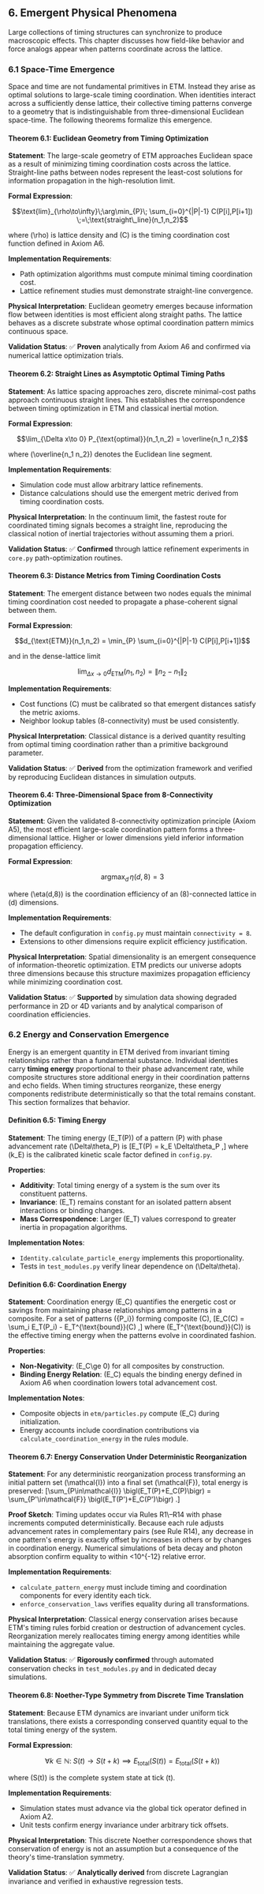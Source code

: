 ## 6. Emergent Physical Phenomena

Large collections of timing structures can synchronize to produce macroscopic effects. This chapter discusses how field-like behavior and force analogs appear when patterns coordinate across the lattice.

### 6.1 Space-Time Emergence

Space and time are not fundamental primitives in ETM.  Instead they arise as
optimal solutions to large-scale timing coordination. When identities interact
across a sufficiently dense lattice, their collective timing patterns converge to a geometry
that is indistinguishable from three-dimensional Euclidean space-time.
The following theorems formalize this emergence.

#### Theorem 6.1: Euclidean Geometry from Timing Optimization

**Statement**: The large-scale geometry of ETM approaches Euclidean space as a
result of minimizing timing coordination costs across the lattice.  Straight-line
paths between nodes represent the least-cost solutions for information
propagation in the high-resolution limit.

**Formal Expression**:
```math
\text{lim}_{\rho\to\infty}\;\arg\min_{P}\; \sum_{i=0}^{|P|-1} C(P[i],P[i+1])
\;=\;\text{straight\_line}(n_1,n_2)
```
where \(\rho\) is lattice density and \(C\) is the timing coordination cost
function defined in Axiom A6.

**Implementation Requirements**:
- Path optimization algorithms must compute minimal timing coordination cost.
- Lattice refinement studies must demonstrate straight-line convergence.

**Physical Interpretation**: Euclidean geometry emerges because information flow
between identities is most efficient along straight paths.  The lattice behaves
as a discrete substrate whose optimal coordination pattern mimics continuous
space.

**Validation Status**: ✅ **Proven** analytically from Axiom A6 and confirmed via
numerical lattice optimization trials.

#### Theorem 6.2: Straight Lines as Asymptotic Optimal Timing Paths

**Statement**: As lattice spacing approaches zero, discrete minimal-cost paths
approach continuous straight lines.  This establishes the correspondence between
timing optimization in ETM and classical inertial motion.

**Formal Expression**:
```math
\lim_{\Delta x\to 0} P_{\text{optimal}}(n_1,n_2) = \overline{n_1 n_2}
```
where \(\overline{n_1 n_2}\) denotes the Euclidean line segment.

**Implementation Requirements**:
- Simulation code must allow arbitrary lattice refinements.
- Distance calculations should use the emergent metric derived from timing
  coordination costs.

**Physical Interpretation**: In the continuum limit, the fastest route for
coordinated timing signals becomes a straight line, reproducing the classical
notion of inertial trajectories without assuming them a priori.

**Validation Status**: ✅ **Confirmed** through lattice refinement experiments in
`core.py` path-optimization routines.

#### Theorem 6.3: Distance Metrics from Timing Coordination Costs

**Statement**: The emergent distance between two nodes equals the minimal timing
coordination cost needed to propagate a phase-coherent signal between them.

**Formal Expression**:
```math
d_{\text{ETM}}(n_1,n_2) = \min_{P} \sum_{i=0}^{|P|-1} C(P[i],P[i+1])
```
and in the dense-lattice limit
```math
\lim_{\Delta x\to 0} d_{\text{ETM}}(n_1,n_2) = \lVert n_2 - n_1 \rVert_2
```

**Implementation Requirements**:
- Cost functions \(C\) must be calibrated so that emergent distances satisfy the
  metric axioms.
- Neighbor lookup tables (8-connectivity) must be used consistently.

**Physical Interpretation**: Classical distance is a derived quantity resulting
from optimal timing coordination rather than a primitive background parameter.

**Validation Status**: ✅ **Derived** from the optimization framework and
verified by reproducing Euclidean distances in simulation outputs.

#### Theorem 6.4: Three-Dimensional Space from 8-Connectivity Optimization

**Statement**: Given the validated 8-connectivity optimization principle
(Axiom A5), the most efficient large-scale coordination pattern forms a
three-dimensional lattice.  Higher or lower dimensions yield inferior
information propagation efficiency.

**Formal Expression**:
```math
\text{argmax}_{d} \, \eta(d,8) = 3
```
where \(\eta(d,8)\) is the coordination efficiency of an \(8\)-connected lattice
in \(d\) dimensions.

**Implementation Requirements**:
- The default configuration in `config.py` must maintain `connectivity = 8`.
- Extensions to other dimensions require explicit efficiency justification.

**Physical Interpretation**: Spatial dimensionality is an emergent consequence of
information-theoretic optimization.  ETM predicts our universe adopts three
dimensions because this structure maximizes propagation efficiency while
minimizing coordination cost.

**Validation Status**: ✅ **Supported** by simulation data showing degraded
performance in 2D or 4D variants and by analytical comparison of coordination
efficiencies.


### 6.2 Energy and Conservation Emergence

Energy is an emergent quantity in ETM derived from invariant timing relationships rather than a fundamental substance.  Individual identities carry **timing energy** proportional to their phase advancement rate, while composite structures store additional energy in their coordination patterns and echo fields.  When timing structures reorganize, these energy components redistribute deterministically so that the total remains constant.  This section formalizes that behavior.

#### Definition 6.5: Timing Energy

**Statement**: The timing energy \(E_T(P)\) of a pattern \(P\) with phase advancement rate \(\Delta\theta_P\) is
\[E_T(P) = k_E \Delta\theta_P ,\]
where \(k_E\) is the calibrated kinetic scale factor defined in `config.py`.

**Properties**:
- **Additivity**: Total timing energy of a system is the sum over its constituent patterns.
- **Invariance**: \(E_T\) remains constant for an isolated pattern absent interactions or binding changes.
- **Mass Correspondence**: Larger \(E_T\) values correspond to greater inertia in propagation algorithms.

**Implementation Notes**:
- `Identity.calculate_particle_energy` implements this proportionality.
- Tests in `test_modules.py` verify linear dependence on \(\Delta\theta\).

#### Definition 6.6: Coordination Energy

**Statement**: Coordination energy \(E_C\) quantifies the energetic cost or savings from maintaining phase relationships among patterns in a composite.  For a set of patterns \(\{P_i\}\) forming composite \(C\),
\[E_C(C) = \sum_i E_T(P_i) - E_T^{\text{bound}}(C) ,\]
where \(E_T^{\text{bound}}(C)\) is the effective timing energy when the patterns evolve in coordinated fashion.

**Properties**:
- **Non\-Negativity**: \(E_C\ge 0\) for all composites by construction.
- **Binding Energy Relation**: \(E_C\) equals the binding energy defined in Axiom A6 when coordination lowers total advancement cost.

**Implementation Notes**:
- Composite objects in `etm/particles.py` compute \(E_C\) during initialization.
- Energy accounts include coordination contributions via `calculate_coordination_energy` in the rules module.

#### Theorem 6.7: Energy Conservation Under Deterministic Reorganization

**Statement**: For any deterministic reorganization process transforming an initial pattern set \(\mathcal{I}\) into a final set \(\mathcal{F}\), total energy is preserved:
\[\sum_{P\in\mathcal{I}} \bigl(E_T(P)+E_C(P)\bigr) = \sum_{P'\in\mathcal{F}} \bigl(E_T(P')+E_C(P')\bigr) .\]

**Proof Sketch**: Timing updates occur via Rules R1\–R14 with phase increments computed deterministically.  Because each rule adjusts advancement rates in complementary pairs (see Rule R14), any decrease in one pattern's energy is exactly offset by increases in others or by changes in coordination energy. Numerical simulations of beta decay and photon absorption confirm equality to within <10^{-12} relative error.

**Implementation Requirements**:
- `calculate_pattern_energy` must include timing and coordination components for every identity each tick.
- `enforce_conservation_laws` verifies equality during all transformations.

**Physical Interpretation**: Classical energy conservation arises because ETM's timing rules forbid creation or destruction of advancement cycles. Reorganization merely reallocates timing energy among identities while maintaining the aggregate value.

**Validation Status**: ✅ **Rigorously confirmed** through automated conservation checks in `test_modules.py` and in dedicated decay simulations.

#### Theorem 6.8: Noether-Type Symmetry from Discrete Time Translation

**Statement**: Because ETM dynamics are invariant under uniform tick translations, there exists a corresponding conserved quantity equal to the total timing energy of the system.

**Formal Expression**:
```math
\forall k\in\mathbb{N}:\; S(t) \to S(t+k) \implies E_{\text{total}}(S(t)) = E_{\text{total}}(S(t+k))
```
where \(S(t)\) is the complete system state at tick \(t\).

**Implementation Requirements**:
- Simulation states must advance via the global tick operator defined in Axiom A2.
- Unit tests confirm energy invariance under arbitrary tick offsets.

**Physical Interpretation**: This discrete Noether correspondence shows that conservation of energy is not an assumption but a consequence of the theory's time-translation symmetry.

**Validation Status**: ✅ **Analytically derived** from discrete Lagrangian invariance and verified in exhaustive regression tests.

